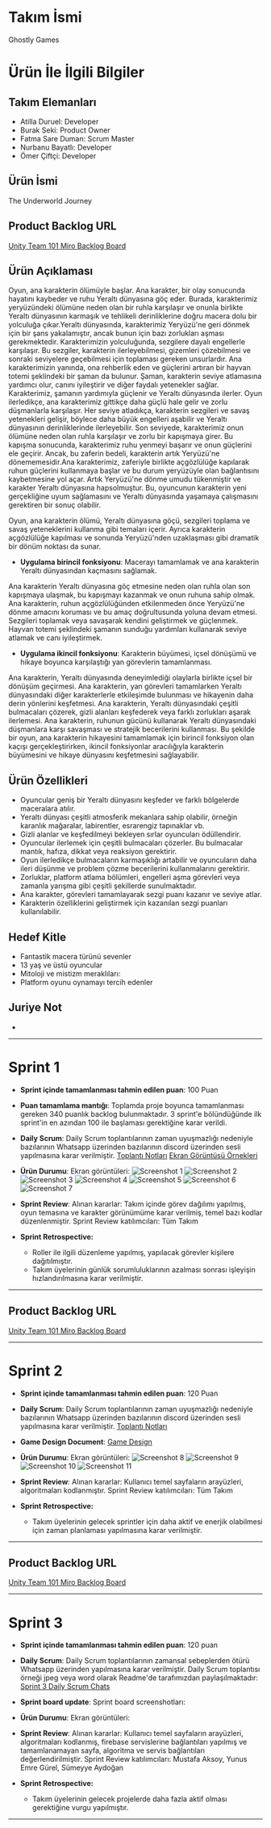 # **Takım İsmi**

Ghostly Games

# Ürün İle İlgili Bilgiler

## Takım Elemanları
- Atilla Duruel: Developer
- Burak Seki: Product Owner
- Fatma Sare Duman: Scrum Master
- Nurbanu Bayatlı: Developer
- Ömer Çiftçi: Developer


## Ürün İsmi

The Underworld Journey

## Product Backlog URL

[Unity Team 101 Miro Backlog Board](https://miro.com/app/board/uXjVM9Tx01c=/)

## Ürün Açıklaması

Oyun, ana karakterin ölümüyle başlar. Ana karakter, bir olay sonucunda hayatını kaybeder ve ruhu Yeraltı dünyasına göç eder. Burada, karakterimiz yeryüzündeki ölümüne neden olan bir ruhla karşılaşır ve onunla birlikte Yeraltı dünyasının karmaşık ve tehlikeli derinliklerine doğru macera dolu bir yolculuğa çıkar.Yeraltı dünyasında, karakterimiz Yeryüzü'ne geri dönmek için bir şans yakalamıştır, ancak bunun için bazı zorlukları aşması gerekmektedir. Karakterimizin yolculuğunda, sezgilere dayalı engellerle karşılaşır. Bu sezgiler, karakterin ilerleyebilmesi, gizemleri çözebilmesi ve sonraki seviyelere geçebilmesi için toplaması gereken unsurlardır. Ana karakterimizin yanında, ona rehberlik eden ve güçlerini artıran bir hayvan totemi şeklindeki bir şaman da bulunur. Şaman, karakterin seviye atlamasına yardımcı olur, canını iyileştirir ve diğer faydalı yetenekler sağlar. Karakterimiz, şamanın yardımıyla güçlenir ve Yeraltı dünyasında ilerler. Oyun ilerledikçe, ana karakterimiz gittikçe daha güçlü hale gelir ve zorlu düşmanlarla karşılaşır. Her seviye atladıkça, karakterin sezgileri ve savaş yetenekleri gelişir, böylece daha büyük engelleri aşabilir ve Yeraltı dünyasının derinliklerinde ilerleyebilir. Son seviyede, karakterimiz onun ölümüne neden olan ruhla karşılaşır ve zorlu bir kapışmaya girer. Bu kapışma sonucunda, karakterimiz ruhu yenmeyi başarır ve onun güçlerini ele geçirir. Ancak, bu zaferin bedeli, karakterin artık Yeryüzü'ne dönememesidir.Ana karakterimiz, zaferiyle birlikte açgözlülüğe kapılarak ruhun güçlerini kullanmaya başlar ve bu durum yeryüzüyle olan bağlantısını kaybetmesine yol açar. Artık Yeryüzü'ne dönme umudu tükenmiştir ve karakter Yeraltı dünyasına hapsolmuştur. Bu, oyuncunun karakterin yeni gerçekliğine uyum sağlamasını ve Yeraltı dünyasında yaşamaya çalışmasını gerektiren bir sonuç olabilir.

Oyun, ana karakterin ölümü, Yeraltı dünyasına göçü, sezgileri toplama ve savaş yeteneklerini kullanma gibi temaları içerir. Ayrıca karakterin açgözlülüğe kapılması ve sonunda Yeryüzü'nden uzaklaşması gibi dramatik bir dönüm noktası da sunar.


- **Uygulama birincil fonksiyonu**: Macerayı tamamlamak ve ana karakterin Yeraltı dünyasından kaçmasını sağlamak.

Ana karakterin Yeraltı dünyasına göç etmesine neden olan ruhla olan son kapışmaya ulaşmak, bu kapışmayı kazanmak ve onun ruhuna sahip olmak.
Ana karakterin, ruhun açgözlülüğünden etkilenmeden önce Yeryüzü'ne dönme amacını koruması ve bu amaç doğrultusunda yoluna devam etmesi.
Sezgileri toplamak veya savaşarak kendini geliştirmek ve güçlenmek.
Hayvan totemi şeklindeki şamanın sunduğu yardımları kullanarak seviye atlamak ve canı iyileştirmek.

- **Uygulama ikincil fonksiyonu**: Karakterin büyümesi, içsel dönüşümü ve hikaye boyunca karşılaştığı yan görevlerin tamamlanması.

Ana karakterin, Yeraltı dünyasında deneyimlediği olaylarla birlikte içsel bir dönüşüm geçirmesi.
Ana karakterin, yan görevleri tamamlarken Yeraltı dünyasındaki diğer karakterlerle etkileşimde bulunması ve hikayenin daha derin yönlerini keşfetmesi.
Ana karakterin, Yeraltı dünyasındaki çeşitli bulmacaları çözerek, gizli alanları keşfederek veya farklı zorlukları aşarak ilerlemesi.
Ana karakterin, ruhunun gücünü kullanarak Yeraltı dünyasındaki düşmanlara karşı savaşması ve stratejik becerilerini kullanması.
Bu şekilde bir oyun, ana karakterin hikayesini tamamlamak için birincil fonksiyon olan kaçışı gerçekleştirirken, ikincil fonksiyonlar aracılığıyla karakterin büyümesini ve hikaye dünyasını keşfetmesini sağlayabilir.

## Ürün Özellikleri

- Oyuncular geniş bir Yeraltı dünyasını keşfeder ve farklı bölgelerde maceralara atılır.
- Yeraltı dünyası çeşitli atmosferik mekanlara sahip olabilir, örneğin karanlık mağaralar, labirentler, esrarengiz tapınaklar vb.
- Gizli alanlar ve keşfedilmeyi bekleyen sırlar oyuncuları ödüllendirir.
- Oyuncular ilerlemek için çeşitli bulmacaları çözerler. Bu bulmacalar mantık, hafıza, dikkat veya reaksiyon gerektirir.
- Oyun ilerledikçe bulmacaların karmaşıklığı artabilir ve oyuncuların daha ileri düşünme ve problem çözme becerilerini kullanmalarını gerektirir.
- Zorluklar, platform atlama bölümleri, engelleri aşma görevleri veya zamanla yarışma gibi çeşitli şekillerde sunulmaktadır.
- Ana karakter, görevleri tamamlayarak sezgi puanı kazanır ve seviye atlar.
- Karakterin özelliklerini geliştirmek için kazanılan sezgi puanları kullanılabilir.

## Hedef Kitle

- Fantastik macera türünü sevenler
- 13 yaş ve üstü oyuncular
- Mitoloji ve mistizm meraklıları:
- Platform oyunu oynamayı tercih edenler

## Juriye Not

-


---

# Sprint 1

- **Sprint içinde tamamlanması tahmin edilen puan**: 100 Puan


- **Puan tamamlama mantığı**: Toplamda proje boyunca tamamlanması gereken 340 puanlık backlog bulunmaktadır. 3 sprint'e bölündüğünde ilk sprint'in en azından 100 ile başlaması gerektiğine karar verildi.


- **Daily Scrum**: Daily Scrum toplantılarının zaman uyuşmazlığı nedeniyle bazılarının Whatsapp üzerinden bazılarının discord üzerinden sesli yapılmasına karar verilmiştir. [Toplantı Notları](https://miro.com/app/board/uXjVM9Lqd1c=/) [Ekran Görüntüsü Örnekleri](https://github.com/atilladuruel/OUA_Bootcamp_U-101/blob/5dd15709abc337ffad1c8575a9c25a8db611e4cb/ProjectManagement/Sprint1Documents/Toplant%C4%B1%20Notlar%C4%B1%201.Sprint.docx?raw=true)

- **Ürün Durumu**: Ekran görüntüleri:
  ![Screenshot 1](https://github.com/atilladuruel/OUA_Bootcamp_U-101/blob/e7ae72b3f3c8801f194b1ec675f876b0bfd55ad4/ProjectManagement/Sprint1Documents/kod.jpeg)
  ![Screenshot 2](https://github.com/atilladuruel/OUA_Bootcamp_U-101/blob/ffacf45b928d07f2acd2b575c7013d732fbfc427/ProjectManagement/Sprint1Documents/kod2.jpeg)
  ![Screenshot 3](https://github.com/atilladuruel/OUA_Bootcamp_U-101/blob/6f6fd9441676c897ae77b23cecdb2467eda265f0/ProjectManagement/Sprint2Documents/G2.png)
  ![Screenshot 4](https://github.com/atilladuruel/OUA_Bootcamp_U-101/blob/6f6fd9441676c897ae77b23cecdb2467eda265f0/ProjectManagement/Sprint2Documents/g1.png)
  ![Screenshot 5](https://github.com/atilladuruel/OUA_Bootcamp_U-101/blob/6f6fd9441676c897ae77b23cecdb2467eda265f0/ProjectManagement/Sprint2Documents/g3.png)
  ![Screenshot 6](https://github.com/atilladuruel/OUA_Bootcamp_U-101/blob/6f6fd9441676c897ae77b23cecdb2467eda265f0/ProjectManagement/Sprint2Documents/g4.png)
  ![Screenshot 7](https://github.com/atilladuruel/OUA_Bootcamp_U-101/blob/6f6fd9441676c897ae77b23cecdb2467eda265f0/ProjectManagement/Sprint2Documents/g5.png)
  
- **Sprint Review**: 
Alınan kararlar: Takım içinde görev dağılımı yapılmış, oyun temasına ve karakter görünümüme karar verilmiş, temel bazı kodlar düzenlenmiştir.
Sprint Review katılımcıları: Tüm Takım

- **Sprint Retrospective:**
  - Roller ile ilgili düzenleme yapılmış, yapılacak görevler kişilere dağıtılmıştır.
  - Takım üyelerinin günlük sorumluluklarının azalması sonrası işleyişin hızlandırılmasına karar verilmiştir.
 


---

## Product Backlog URL

[Unity Team 101 Miro Backlog Board](https://miro.com/app/board/uXjVM9Tx01c=/)

---

# Sprint 2

- **Sprint içinde tamamlanması tahmin edilen puan**: 120 Puan

- **Daily Scrum**: Daily Scrum toplantılarının zaman uyuşmazlığı nedeniyle bazılarının Whatsapp üzerinden bazılarının discord üzerinden sesli yapılmasına karar verilmiştir. [Toplantı Notları](https://miro.com/app/board/uXjVM9Lqd1c=/)
  
- **Game Design Document**: [Game Design](https://github.com/atilladuruel/OUA_Bootcamp_U-101/blob/8b58deefb6bb2b378fcc5cb64a43e31d7f02d9e6/ProjectManagement/Sprint2Documents/GDD_The%20Underworld%20Journey.docx?raw=true)

- **Ürün Durumu**: Ekran görüntüleri:
  ![Screenshot 8](https://github.com/atilladuruel/OUA_Bootcamp_U-101/blob/8b58deefb6bb2b378fcc5cb64a43e31d7f02d9e6/ProjectManagement/Sprint2Documents/ARE_YOU_SURE.png)
  ![Screenshot 9](https://github.com/atilladuruel/OUA_Bootcamp_U-101/blob/8b58deefb6bb2b378fcc5cb64a43e31d7f02d9e6/ProjectManagement/Sprint2Documents/CREDITS.png)
  ![Screenshot 10](https://github.com/atilladuruel/OUA_Bootcamp_U-101/blob/8b58deefb6bb2b378fcc5cb64a43e31d7f02d9e6/ProjectManagement/Sprint2Documents/MENU.png)
  ![Screenshot 11](https://github.com/atilladuruel/OUA_Bootcamp_U-101/blob/8b58deefb6bb2b378fcc5cb64a43e31d7f02d9e6/ProjectManagement/Sprint2Documents/SETTINGS.png)

- **Sprint Review**: 
Alınan kararlar: Kullanıcı temel sayfaların arayüzleri, algoritmaları kodlanmıştır.
Sprint Review katılımcıları: Tüm Takım

- **Sprint Retrospective:**

  - Takım üyelerinin gelecek sprintler için daha aktif ve enerjik olabilmesi için zaman planlaması yapılmasına karar verilmiştir.


---

## Product Backlog URL

[Unity Team 101 Miro Backlog Board](https://miro.com/app/board/uXjVM9Tx01c=/)

---

# Sprint 3

- **Sprint içinde tamamlanması tahmin edilen puan**: 120 puan


- **Daily Scrum**: Daily Scrum toplantılarının zamansal sebeplerden ötürü Whatsapp üzerinden yapılmasına karar verilmiştir. Daily Scrum toplantısı örneği jpeg veya word olarak Readme'de tarafımızdan paylaşılmaktadır: [Sprint 3 Daily Scrum Chats](https://github.com/OyunveUygulamaAkademisi/Bootcamp2022Example/blob/main/ProjectManagement/Sprint3Documents/DailyScrumMeetingNotesSprint3.docx?raw=true)

- **Sprint board update**: Sprint board screenshotları: 



- **Ürün Durumu**: Ekran görüntüleri:
  

- **Sprint Review**: 
Alınan kararlar: Kullanıcı temel sayfaların arayüzleri, algoritmaları kodlanmış, firebase servislerine bağlantıları yapılmış ve tamamlanamayan sayfa, algoritma ve servis bağlantıları değerlendirilmiştir. 
Sprint Review katılımcıları: Mustafa Aksoy, Yunus Emre Gürel, Sümeyye Aydoğan 

- **Sprint Retrospective:**

  - Takım üyelerinin gelecek projelerde daha fazla aktif olması gerektiğine vurgu yapılmıştır.


---
